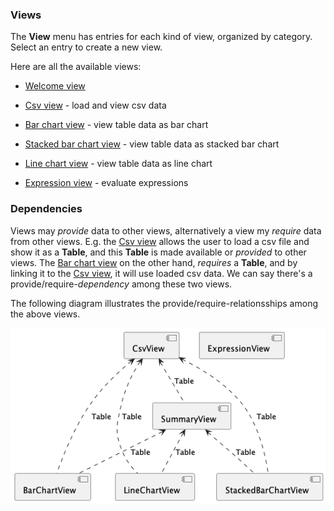 ### Views

The **View** menu has entries for each kind of view, organized by category. Select an entry to create a new view.

Here are all the available views:

* [Welcome view](no.hal.wb.app.WelcomeView.md)

* [Csv view](no.hal.wb.app.CsvView.md) - load and view csv data

* [Bar chart view](no.hal.wb.app.BarChartView.md) - view table data as bar chart

* [Stacked bar chart view](no.hal.wb.app.StackedBarChartView.md) - view table data as stacked bar chart

* [Line chart view](no.hal.wb.app.LineChartView.md) - view table data as line chart

* [Expression view](no.hal.wb.app.ExpressionView.md) - evaluate expressions

### Dependencies

Views may *provide* data to other views, alternatively a view my *require* data from other views. E.g. the [Csv view](no.hal.wb.app.CsvView.md) allows the user to load a csv file and show it as a **Table**, and this **Table** is made available or *provided* to other views. The [Bar chart view](no.hal.wb.app.BarChartView.md) on the other hand, *requires* a **Table**, and by linking it to the [Csv view](no.hal.wb.app.CsvView.md), it will use loaded csv data. We can say there's a provide/require-*dependency* among these two views.

The following diagram illustrates the provide/require-relationsships among the above views.

![](../plantuml/view-dependencies.png)
